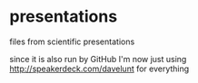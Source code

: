 presentations
=============

files from scientific presentations

since it is also run by GitHub I'm now just using http://speakerdeck.com/davelunt for everything
